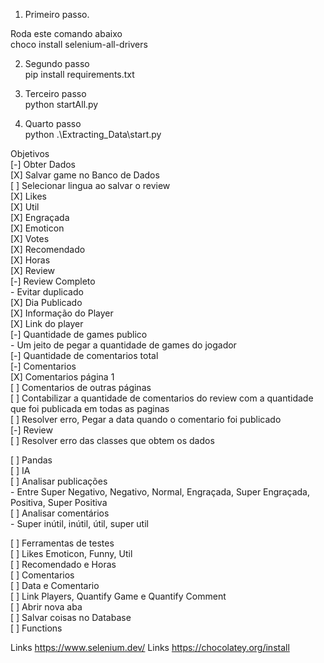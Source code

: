 1. Primeiro passo.<br>

Roda este comando abaixo<br>
choco install selenium-all-drivers<br>

2. Segundo passo <br>
pip install requirements.txt <br>

3. Terceiro passo<br>
python startAll.py<br>

4. Quarto passo<br>
python .\Extracting_Data\start.py<br>


Objetivos<br>
[-] Obter Dados<br>
  	[X] Salvar game no Banco de Dados<br>
    [ ] Selecionar lingua ao salvar o review<br>
    [X] Likes<br>
        [X] Util<br>
        [X] Engraçada<br>
        [X] Emoticon<br>
    [X] Votes<br>
        [X] Recomendado<br>
        [X] Horas<br>
    [X] Review<br>
        [-] Review Completo <br>
            - Evitar duplicado<br>
        [X] Dia Publicado<br>
    [X] Informação do Player<br>
        [X] Link do player<br>
        [-] Quantidade de games publico<br>
            - Um jeito de pegar a quantidade de games do jogador<br>
        [-] Quantidade de comentarios total<br>
        [-] Comentarios<br>
            [X] Comentarios página 1<br>
            [ ] Comentarios de outras páginas<br>
            [ ] Contabilizar a quantidade de comentarios do review com a quantidade que foi publicada em todas as paginas<br>
            [ ] Resolver erro, Pegar a data quando o comentario foi publicado<br>
    [-] Review<br>
        [  ] Resolver erro das classes que obtem os dados<br>

[ ] Pandas<br>
[ ] IA<br>
    [ ] Analisar publicações<br>
        - Entre Super Negativo, Negativo,  Normal, Engraçada, Super Engraçada, Positiva, Super Positiva<br>
    [ ] Analisar comentários<br>
        - Super inútil, inútil, útil, super util<br>

[ ] Ferramentas de testes<br>
    [ ] Likes Emoticon, Funny, Util<br>
    [ ] Recomendado e Horas<br>
    [ ] Comentarios <br>
        [ ] Data e Comentario<br>
    [ ] Link Players, Quantify Game e Quantify Comment<br>
    [ ] Abrir nova aba<br>
    [ ] Salvar coisas no Database<br>
    [ ] Functions<br>
    


Links https://www.selenium.dev/
Links https://chocolatey.org/install
